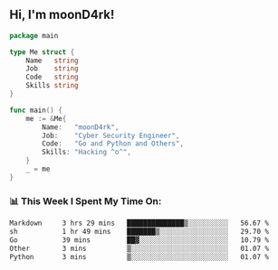 <h2> Hi, I'm moonD4rk!</h2>

```go
package main

type Me struct {
	Name   string
	Job    string
	Code   string
	Skills string
}

func main() {
	me := &Me{
		Name:   "moonD4rk",
		Job:    "Cyber Security Engineer",
		Code:   "Go and Python and Others",
		Skills: "Hacking ^o^",
	}
	_ = me
}
```

<h3>📊 This Week I Spent My Time On:</h3>
<!-- <img align='right' src="https://github-readme-stats.vercel.app/api?username=moond4rk&show_icons=true&theme=radical", width="300" height="150"> -->

<!--START_SECTION:waka-->

```txt
Markdown     3 hrs 29 mins   ██████████████▒░░░░░░░░░░   56.67 %
sh           1 hr 49 mins    ███████▒░░░░░░░░░░░░░░░░░   29.70 %
Go           39 mins         ██▓░░░░░░░░░░░░░░░░░░░░░░   10.79 %
Other        3 mins          ▒░░░░░░░░░░░░░░░░░░░░░░░░   01.07 %
Python       3 mins          ▒░░░░░░░░░░░░░░░░░░░░░░░░   01.07 %
```

<!--END_SECTION:waka-->

